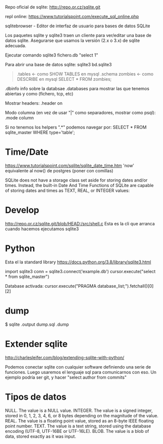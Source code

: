 Repo oficial de sqlite: http://repo.or.cz/sqlite.git

repl online: https://www.tutorialspoint.com/execute_sql_online.php

sqlitebrowser - Editor de interfaz de usuario para bases de datos SQLite

Los paquetes sqlite y sqlite3 traen un cliente para ver/editar una base de datos sqlite.
Asegurarse que usamos la versión (2.x o 3.x) de sqlite adecuada.

Ejecutar comando
sqlite3 fichero.db "select 1"

Para abrir una base de datos sqlite:
sqlite3 bd.sqlite3
> .tables <- como SHOW TABLES en mysql
> .schema zombies <- como DESCRIBE en mysql
> SELECT * FROM zombies;

.dbinfo info sobre la databsae
.databases para mostrar las que tenemos abiertas y como (fichero, tcp, etc)

Mostrar headers:
.header on

Modo columna (en vez de usar "|" como separadores, mostrar como psql):
.mode column

Si no tenemos los helpers ".*" podemos navegar por:
SELECT * FROM sqlite_master WHERE type='table';


# Time/Date
https://www.tutorialspoint.com/sqlite/sqlite_date_time.htm
'now' equivalente al now() de postgres (poner con comillas)

SQLite does not have a storage class set aside for storing dates and/or times. Instead, the built-in Date And Time Functions of SQLite are capable of storing dates and times as TEXT, REAL, or INTEGER values:



# Develop
http://repo.or.cz/sqlite.git/blob/HEAD:/src/shell.c
Esta es la cli que arranca cuando hacemos ejecutamos sqlite3

# Python
Esta el la standard library
https://docs.python.org/3.8/library/sqlite3.html

import sqlite3
conn = sqlite3.connect('example.db')
cursor.execute("select * from sqlite_master")

Database activada:
cursor.execute("PRAGMA database_list;").fetchall()[0][2]

# dump
$ sqlite
.output dump.sql
.dump


# Extender sqlite
http://charlesleifer.com/blog/extending-sqlite-with-python/

Podemos conectar sqlite con cualquier software definiendo una serie de funciones.
Luego usaremos el lenguaje sql para comunicarnos con eso.
Un ejemplo podría ser git, y hacer "select author from commits"


# Tipos de datos
NULL. The value is a NULL value.
INTEGER. The value is a signed integer, stored in 0, 1, 2, 3, 4, 6, or 8 bytes depending on the magnitude of the value.
REAL. The value is a floating point value, stored as an 8-byte IEEE floating point number.
TEXT. The value is a text string, stored using the database encoding (UTF-8, UTF-16BE or UTF-16LE).
BLOB. The value is a blob of data, stored exactly as it was input.
